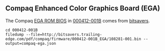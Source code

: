 Compaq Enhanced Color Graphics Board (EGA)
---

The Compaq [EGA ROM BIOS](000412-001B/compaq-ega.json) in [000412-001B](000412-001B/) comes from
[bitsavers](http://bitsavers.trailing-edge.com/pdf/compaq/firmware/000412-001B_EGA/).

	cd 000412-001B
	filedump --file=http://bitsavers.trailing-edge.com/pdf/compaq/firmware/000412-001B_EGA/108281-001.bin --output=compaq-ega.json

